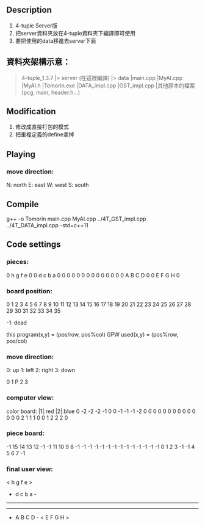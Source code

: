## Description
1. 4-tuple Server版
2. 把server資料夾放在4-tuple資料夾下編譯即可使用
3. 要把使用的data移進去server下面

## 資料夾架構示意：
> 4-tuple_1.3.7
  |> server (在這裡編譯)
    |> data
    |main.cpp
    |MyAI.cpp
    |MyAI.h
    |Tomorin.exe
  |DATA_impl.cpp
  |GST_impl.cpp
  |其他原本的檔案(pcg, main, header.h...)

## Modification
1. 修改成直接打包的模式
2. 把重複定義的define拿掉

## Playing
### move direction:
N: north
E: east
W: west
S: south

## Compile
g++ -o Tomorin main.cpp MyAI.cpp ../4T_GST_impl.cpp ../4T_DATA_impl.cpp -std=c++11

## Code settings
### pieces:
 0   h   g   f   e   0
 0   d   c   b   a   0
 0   0   0   0   0   0
 0   0   0   0   0   0
 0   A   B   C   D   0
 0   E   F   G   H   0

### board position:
 0   1   2   3   4   5
 6   7   8   9  10  11
12  13  14  15  16  17
18  19  20  21  22  23
24  25  26  27  28  29
30  31  32  33  34  35

-1: dead

this program(x,y) = (pos/row, pos%col)
GPW used(x,y) = (pos%row, pos/col)

### move direction:
0: up
1: left
2: right
3: down

   0
 1 P 2
   3


### computer view:
color board: |1|:red |2|:blue
 0  -2  -2  -2  -1   0
 0  -1  -1  -1  -2   0
 0   0   0   0   0   0
 0   0   0   0   0   0
 0   2   1   1   1   0
 0   1   2   2   2   0
### piece board:
-1  15  14  13  12  -1
-1  11  10   9   8  -1
-1  -1  -1  -1  -1  -1
-1  -1  -1  -1  -1  -1
-1   0   1   2   3  -1
-1   4   5   6   7  -1

### final user view:
 <   h   g   f   e   >
 -   d   c   b   a   -
 -   -   -   -   -   -
 -   -   -   -   -   -
 -   A   B   C   D   -
 <   E   F   G   H   >